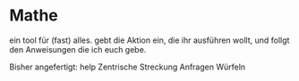 # Mathe
ein tool für (fast) alles. gebt die Aktion ein, die ihr ausführen wollt, und follgt den Anweisungen die ich euch gebe.

Bisher angefertigt:
help
Zentrische Streckung
Anfragen
Würfeln
